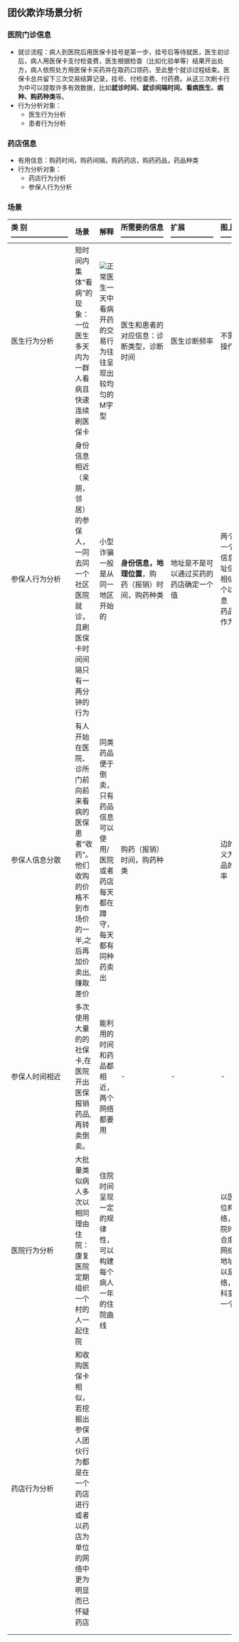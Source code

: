 ## 团伙欺诈场景分析

### 医院门诊信息

- 就诊流程：病人到医院后用医保卡挂号是第一步，挂号后等待就医，医生初诊后，病人用医保卡支付检查费，医生根据检查（比如化验单等）结果开出处方，病人依照处方用医保卡买药并在取药口领药，至此整个就诊过程结束。医保卡总共留下三次交易结算记录，挂号、付检查费、付药费。从这三次刷卡行为中可以提取许多有效数据，比如**就诊时间、就诊间隔时间、看病医生、病种、购药种类**等。
- 行为分析对象：
  - 医生行为分析
  - 患者行为分析

### 药店信息

- 有用信息：购药时间，购药间隔，购药药店，购药药品，药品种类
- 行为分析对象：
  - 药店行为分析
  - 参保人行为分析

### 场景

| 类     别———————— | 场景                                                         | 解释                                                         | 所需要的信息  ——————                               | 扩展——————                             | 图上的操作—————                                              |
| :---------------- | :----------------------------------------------------------- | :----------------------------------------------------------- | :------------------------------------------------- | :------------------------------------- | :----------------------------------------------------------- |
| 医生行为分析      | 短时间内集体“看病”的现象：一位医生多天内为一群人看病且快速连续刷医保卡<!--一位黑产中间人通过一些不正当途径获得一批医保卡后，串通医生在医院连续开药套现的情景。此类药品套现的案例单笔涉案金额甚至多达近万元，涉案人员购药种类多为长期服用的慢性药品，便于后期的倒卖--> | ![](https://tva4.sinaimg.cn/large/005IQUPRly1gjoopel2uqj30cz07mwgi.jpg)正常医生一天中看病开药的交易行为往往呈现出较均匀的M字型 | 医生和患者的对应信息：诊断类型，诊断时间           | 医生诊断频率                           | 不需要图的操作                                               |
| 参保人行为分析    | 身份信息相近（亲朋，邻居）的参保人，一同去同一个社区医院就诊，且刷医保卡时间间隔只有一两分钟的行为 | 小型诈骗一般是从同一地区开始的                               | **身份信息，地理位置**，购药（报销）时间，购药种类 | 地址是不是可以通过买药的药店确定一个值 | 两个网络，一个以身份信息或者地址信息作为相似度，一个以购药信息（时间，药品种类）作为相似度 |
| 参保人信息分散    | 有人开始在医院、诊所门前向前来看病的医保患者“收药”。他们收购的价格不到市场价的一半,之后再加价卖出,赚取差价 | 同类药品便于倒卖，只有药品信息可以使用/医院或者药店每天都在蹲守，每天都有同种药卖出 | 购药（报销）时间，购药种类                         |                                        | 边的关系定义为同类药品的收购频率                             |
| 参保人时间相近    | 多次使用大量的的社保卡,在医院开出医保报销药品,再转卖倒卖。   | 能利用的时间和药品都相近，两个网络都要用                     | -                                                  | -                                      | -                                                            |
| 医院行为分析      | 大批量类似病人多次以相同理由住院：康复医院定期组织一个村的人一起住院 | 住院时间呈现一定的规律性，可以构建每个病人一年的住院曲线     |                                                    |                                        | 以医院为单位构建网络，患者住院时间的重合度是一张网络，患者地址信息可以是一张网络，患者的科室可以是一个网路 |
| 药店行为分析      | 和收购医保卡相似，若挖掘出参保人团伙行为都是在一个药店进行或者以药店为单位的网络中更为明显而已怀疑药店 |                                                              |                                                    |                                        |                                                              |
|                   |                                                              |                                                              |                                                    |                                        |                                                              |
|                   |                                                              |                                                              |                                                    |                                        |                                                              |



